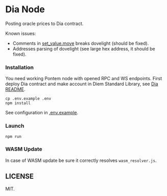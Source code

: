 # Dia Node

Posting oracle prices to Dia contract. 

Known issues:

* Comments in [set_value.move](contracts/set_value.move) breaks dovelight (should be fixed).
* Addresses parsing of dovelight (see large hex address, it should be fixed).

### Installation 

You need working Pontem node with opened RPC and WS endpoints.
First deploy Dia contract and make account in Diem Standard Library, see [Dia README](https://github.com/pontem-network/dia#dia-smart-contracts).

    cp .env.example .env
    npm install

See configuration in [.env.example](./.env.example).

### Launch

    npm run

### WASM Update

In case of WASM update be sure it correctly resolves `wasm_resolver.js`.

## LICENSE

MIT.

